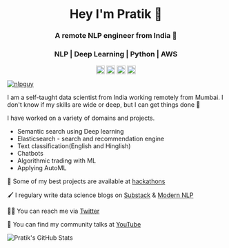 <h1 align="center">Hey I'm Pratik 👋</h1>
<h3 align="center">A remote NLP engineer from India 👾</h3>
<h3 align="center">NLP | Deep Learning | Python | AWS</h3>  

<p align="center">
<a href="https://twitter.com/nlpguy_" target="blank"><img align="center" src="https://cdn.jsdelivr.net/npm/simple-icons@3.0.1/icons/twitter.svg" alt="nlpguy_" height="20" width="20" /></a>
<a href="https://linkedin.com/in/bhavsarpratik" target="blank"><img align="center" src="https://cdn.jsdelivr.net/npm/simple-icons@3.0.1/icons/linkedin.svg" alt="bhavsarpratik" height="20" width="20" /></a>
<a href="https://medium.com/@pratikbhavsar" target="blank"><img align="center" src="https://cdn.jsdelivr.net/npm/simple-icons@3.0.1/icons/medium.svg" alt="pratikbhavsar" height="20" width="20" /></a>
<a href="https://www.youtube.com/playlist?list=PL2H7HbmQHDJW7JmLzMRkZMeNV_wOxdcXi" target="blank"><img align="center" src="https://cdn.jsdelivr.net/npm/simple-icons@3.0.1/icons/youtube.svg" alt="pratik bhavsar" height="20" width="20" /></a>
</p>

<p align="left"> <a href="https://twitter.com/nlpguy_" target="blank"><img src="https://img.shields.io/twitter/follow/nlpguy?logo=twitter&style=for-the-badge" alt="nlpguy" /></a> </p>

I am a self-taught data scientist from India working remotely from Mumbai. I don't know if my skills are wide or deep, but I can get things done 🧗

I have worked on a variety of domains and projects.
- Semantic search using Deep learning 
- Elasticsearch - search and recommendation engine 
- Text classification(English and Hinglish)
- Chatbots
- Algorithmic trading with ML
- Applying AutoML

🧪  Some of my best projects are available at [hackathons](https://github.com/bhavsarpratik/hackathons)

🖌  I regulary write data science blogs on [Substack](http://pakodas.substack.com) & [Modern NLP](https://medium.com/modern-nlp)

🙏🏼  You can reach me via [Twitter](https://twitter.com/nlpguy_)

🏇  You can find my community talks at [YouTube](https://www.youtube.com/playlist?list=PL2H7HbmQHDJW7JmLzMRkZMeNV_wOxdcXi)

![Pratik's GitHub Stats](https://github-readme-stats.vercel.app/api?username=bhavsarpratik&show_icons=true&theme=radical)
